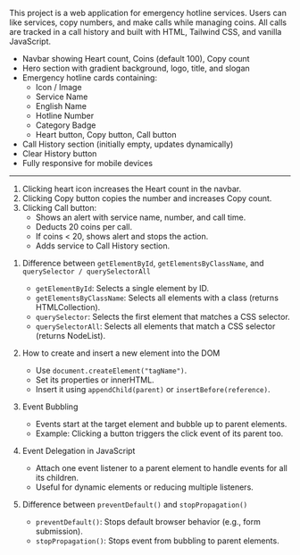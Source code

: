 <!-- Emergency Hotline Project -->

This project is a web application for emergency hotline services. Users can like services, copy numbers, and make calls while managing coins. All calls are tracked in a call history and built with HTML, Tailwind CSS, and vanilla JavaScript.



 <!-- Features -->

- Navbar showing Heart count, Coins (default 100), Copy count
- Hero section with gradient background, logo, title, and slogan
- Emergency hotline cards containing:
  - Icon / Image  
  - Service Name  
  - English Name  
  - Hotline Number  
  - Category Badge  
  -  Heart button, Copy button, Call button
- Call History section (initially empty, updates dynamically)
- Clear History button
- Fully responsive for mobile devices

---

 <!-- Function -->

1. Clicking  heart icon increases the Heart count in the navbar.  
2. Clicking Copy button  copies the number and increases Copy count.  
3. Clicking Call button:
   - Shows an alert with service name, number, and call time.  
   - Deducts 20 coins per call.  
   - If coins < 20, shows alert and stops the action.  
   - Adds service to Call History section.



 <!-- Questions  -->

1. Difference between `getElementById`, `getElementsByClassName`, and `querySelector / querySelectorAll`
   - `getElementById`: Selects a single element by ID.  
   - `getElementsByClassName`: Selects all elements with a class (returns HTMLCollection).  
   - `querySelector`: Selects the first element that matches a CSS selector.  
   - `querySelectorAll`: Selects all elements that match a CSS selector (returns NodeList).

2. How to create and insert a new element into the DOM  
   - Use `document.createElement("tagName")`.  
   - Set its properties or innerHTML.  
   - Insert it using `appendChild(parent)` or `insertBefore(reference)`.

3. Event Bubbling 
   - Events start at the target element and bubble up to parent elements.  
   - Example: Clicking a button triggers the click event of its parent too.

4. Event Delegation in JavaScript  
   - Attach one event listener to a parent element to handle events for all its children.  
   - Useful for dynamic elements or reducing multiple listeners.

5. Difference between `preventDefault()` and `stopPropagation()` 
   - `preventDefault()`: Stops default browser behavior (e.g., form submission).  
   - `stopPropagation()`: Stops event from bubbling to parent elements.